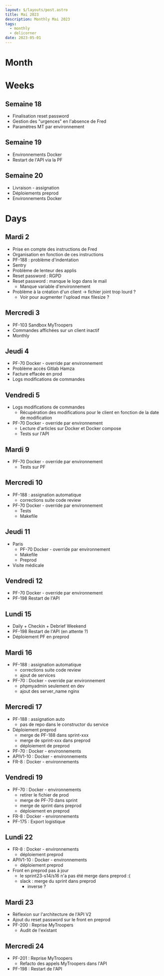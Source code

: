 ```yaml
---
layout: $/layouts/post.astro
title: Mai 2023
description: Monthly Mai 2023
tags: 
  - monthly
  - delicorner
date: 2023-05-01
---
```


# Month

# Weeks

## Semaine 18

- Finalisation reset password
- Gestion des "urgences" en l'absence de Fred
- Paramètres MT par environnement

## Semaine 19

- Environnements Docker
- Restart de l'API via la PF

## Semaine 20

- Livraison - assignation
- Déploiements preprod
- Environnements Docker

# Days

## Mardi 2

- Prise en compte des instructions de Fred
- Organisation en fonction de ces instructions
- PF-188 : problème d'indentation
- Sentry
- Problème de lenteur des applis
- Reset password : RGPD
- Reset password : manque le logo dans le mail
  - Manque variable d'environnement
- Problème à la création d'un client → fichier joint trop lourd ?
  - Voir pour augmenter l'upload max filesize ?

## Mercredi 3

- PF-103 Sandbox MyTroopers
- Commandes affichées sur un client inactif
- Monthly

## Jeudi 4

- PF-70 Docker - override par environnement
- Problème accès Gitlab Hamza
- Facture effacée en prod
- Logs modifications de commandes

## Vendredi 5

- Logs modifications de commandes
  - Récupération des modifications pour le client en fonction de la date de modification
- PF-70 Docker - override par environnement
  - Lecture d'articles sur Docker et Docker compose
  - Tests sur l'API

## Mardi 9

- PF-70 Docker - override par environnement
  - Tests sur PF

## Mercredi 10

- PF-188 : assignation automatique
  - corrections suite code review
- PF-70 Docker - override par environnement
  - Tests
  - Makefile

## Jeudi 11

- Paris
  - PF-70 Docker - override par environnement
  - Makefile
  - Preprod
- Visite médicale

## Vendredi 12

- PF-70 Docker - override par environnement
- PF-198 Restart de l'API

## Lundi 15

- Daily + Checkin + Debrief Weekend
- PF-198 Restart de l'API (en attente ?)
- Déploiement PF en preprod

## Mardi 16

- PF-188 : assignation automatique
  - corrections suite code review
  - ajout de services
- PF-70 : Docker - override par environnement
  - phpmyadmin seulement en dev
  - ajout des server_name nginx

## Mercredi 17

- PF-188 : assignation auto
  - pas de repo dans le constructor du service
- Déploiement preprod
  - merge de PF-188 dans sprint-xxx
  - merge de sprint-xxx dans preprod
  - déploiement de preprod
- PF-70 : Docker - environnements
- APIV1-10 : Docker - environnements
- FR-8 : Docker - environnements

## Vendredi 19

- PF-70 : Docker - environnements
  - retirer le fichier de prod
  - merge de PF-70 dans sprint
  - merge de sprint dans preprod
  - déploiement en preprod
- FR-8 : Docker - environnements
- PF-175 : Export logistique

## Lundi 22

- FR-8 : Docker - environnements
  - déploiement preprod
- APIV1-10 : Docker - environnements
  - déploiement preprod
- Front en preprod pas à jour
  - le sprint23-s14/s16 n'a pas été merge dans preprod :(
  - slack : merge du sprint dans preprod
    - inverse ?

## Mardi 23
- Réflexion sur l'architecture de l'API V2
- Ajout du reset password sur le front en preprod
- PF-200 : Reprise MyTroopers
  - Audit de l'existant

## Mercredi 24
- PF-201 : Reprise MyTroopers
  - Refacto des appels MyTroopers dans l'API
- PF-198 : Restart de l'API